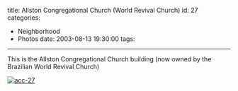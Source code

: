 title: Allston Congregational Church (World Revival Church)
id: 27
categories:
  - Neighborhood
  - Photos
date: 2003-08-13 19:30:00
tags:
---

This is the Allston Congregational Church building (now owned by the Brazilian World Revival Church)

[![](http://whereproject.files.wordpress.com/2009/11/acc-27.jpg "acc-27")](http://whereproject.files.wordpress.com/2009/11/acc-27.jpg)